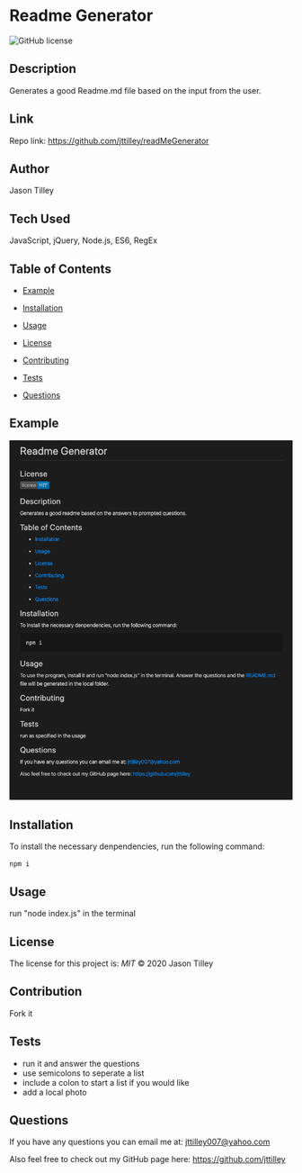# Readme Generator

![GitHub license](https://img.shields.io/badge/license-MIT-blue.svg)

## Description
Generates a good Readme.md file based on the input from the user.
  
## Link
Repo link: https://github.com/jttilley/readMeGenerator
  
## Author
Jason Tilley
  
## Tech Used
JavaScript, jQuery, Node.js, ES6, RegEx
  
## Table of Contents

* [Example](#example)

* [Installation](#installation)

* [Usage](#usage)

* [License](#license)

* [Contributing](#contributing)

* [Tests](#tests)

* [Questions](#questions)

  
## Example
![example](./assets/Readme-Example.png)
  
## Installation
To install the necessary denpendencies, run the following command:
```
npm i
```

## Usage
run "node index.js" in the terminal
  
## License
The license for this project is: *MIT* ©  2020 Jason Tilley
  
  
## Contribution
Fork it
  
## Tests
* run it and answer the questions
* use semicolons to seperate a list
* include a colon to start a list if you would like
* add a local photo
  
## Questions
If you have any questions you can email me at: jttilley007@yahoo.com

Also feel free to check out my GitHub page here: https://github.com/jttilley
  
  
